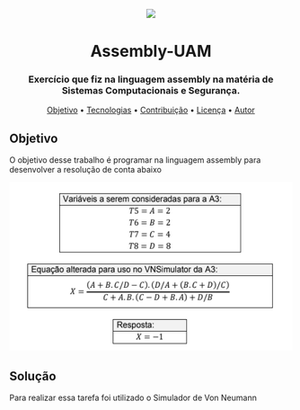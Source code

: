 <p align="center">
  <a href="https://ant.design">
    <img width="200" src="https://images.emojiterra.com/google/android-10/512px/1f4bb.png">
  </a>
</p>
<h1 align="center">Assembly-UAM</h1>

<h3 align="center">
 Exercício que fiz na linguagem assembly na matéria de Sistemas Computacionais e Segurança. 
</h3>

<p align="center">
 <a href="#objetivo">Objetivo</a> •
 <a href="#tecnologias">Tecnologias</a> • 
 <a href="#contribuicao">Contribuição</a> • 
 <a href="#licenc-a">Licença</a> • 
 <a href="#autor">Autor</a>
</p>

## Objetivo

O objetivo desse trabalho é programar na linguagem assembly para desenvolver a resolução de conta abaixo 

  <img alt="png" src="./Github/conta.png" height="300" class="center"/>

## Solução

Para realizar essa tarefa foi utilizado o Simulador de Von Neumann

